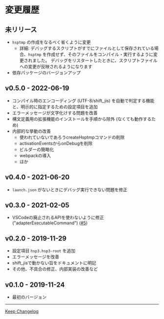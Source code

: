 # 変更履歴

## 未リリース

- `hsptmp` の作成をなるべく省くように変更
    - 詳細: デバッグするスクリプトがすでにファイルとして保存されている場合、`hsptmp` を作成せず、そのファイルをコンパイル・実行するように変更されました。
        デバッグをリスタートしたときに、スクリプトファイルへの変更が反映されるようになります
- 依存パッケージのバージョンアップ

## v0.5.0 - 2022-06-19

- コンパイル時のエンコーディング (UTF-8/shift_jis) を自動で判定する機能と、明示的に指定するための設定項目を追加
- エラーメッセージが文字化けする問題を改善
- 構文定義用の拡張機能のインストールを手順から除外 (なくても動作するため)
- 内部的な挙動の改善
    - 使われていないであろうcreateHsptmpコマンドの削除
    - activationEventsからonDebugを削除
    - ビルダーの簡略化
    - webpackの導入
    - ほか

## v0.4.0 - 2021-06-20

- `launch.json` がないときにデバッグ実行できない問題を修正

## v0.3.0 - 2021-02-05

- VSCodeの廃止されるAPIを使わないように修正 ("adapterExecutableCommand") ([#5])

[#5]: http://github.com/vain0x/hsp3-ginger/issues/5

## v0.2.0 - 2019-11-29

- 設定項目 `hsp3.hsp3-root` を追加
- エラーメッセージを改善
- shift_jisで動かない旨をドキュメントに明記
- その他、不具合の修正、内部実装の改善など

## v0.1.0 - 2019-11-24

- 最初のバージョン

---

[Keep Changelog](https://keepachangelog.com/ja/1.1.0/)

